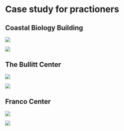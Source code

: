 # Case study for practioners

## Coastal Biology Building

![](<../.gitbook/assets/0 (23).png>)



![](<../.gitbook/assets/1 (9).png>)



## The Bullitt Center

![](<../.gitbook/assets/2 (11).png>)



![](<../.gitbook/assets/3 (15).png>)



## Franco Center

![](<../.gitbook/assets/4 (13).png>)



![](<../.gitbook/assets/5 (8).png>)
